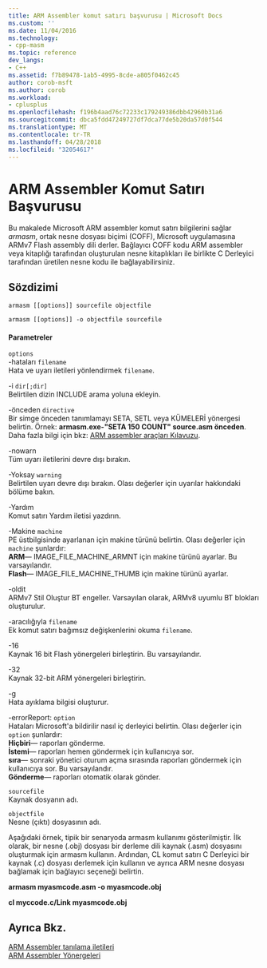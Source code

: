 ```yaml
---
title: ARM Assembler komut satırı başvurusu | Microsoft Docs
ms.custom: ''
ms.date: 11/04/2016
ms.technology:
- cpp-masm
ms.topic: reference
dev_langs:
- C++
ms.assetid: f7b89478-1ab5-4995-8cde-a805f0462c45
author: corob-msft
ms.author: corob
ms.workload:
- cplusplus
ms.openlocfilehash: f196b4aad76c72233c179249386dbb42960b31a6
ms.sourcegitcommit: dbca5fdd47249727df7dca77de5b20da57d0f544
ms.translationtype: MT
ms.contentlocale: tr-TR
ms.lasthandoff: 04/28/2018
ms.locfileid: "32054617"
---
```

# <a name="arm-assembler-command-line-reference"></a>ARM Assembler Komut Satırı Başvurusu
Bu makalede Microsoft ARM assembler komut satırı bilgilerini sağlar *armasm*, ortak nesne dosyası biçimi (COFF), Microsoft uygulamasına ARMv7 Flash assembly dili derler. Bağlayıcı COFF kodu ARM assembler veya kitaplığı tarafından oluşturulan nesne kitaplıkları ile birlikte C Derleyici tarafından üretilen nesne kodu ile bağlayabilirsiniz.  
  
## <a name="syntax"></a>Sözdizimi  
  
```  
armasm [[options]] sourcefile objectfile  
```  
  
```  
armasm [[options]] -o objectfile sourcefile  
```  
  
#### <a name="parameters"></a>Parametreler  
 `options`  
 -hataları `filename`  
 Hata ve uyarı iletileri yönlendirmek `filename`.  
  
 -i `dir[;dir]`  
 Belirtilen dizin INCLUDE arama yoluna ekleyin.  
  
 -önceden `directive`  
 Bir simge önceden tanımlamayı SETA, SETL veya KÜMELERİ yönergesi belirtin. Örnek: **armasm.exe-"SETA 150 COUNT" source.asm önceden**. Daha fazla bilgi için bkz: [ARM assembler araçları Kılavuzu](http://go.microsoft.com/fwlink/p/?linkid=246102).  
  
 -nowarn  
 Tüm uyarı iletilerini devre dışı bırakın.  
  
 -Yoksay `warning`  
 Belirtilen uyarı devre dışı bırakın. Olası değerler için uyarılar hakkındaki bölüme bakın.  
  
 -Yardım  
 Komut satırı Yardım iletisi yazdırın.  
  
 -Makine `machine`  
 PE üstbilgisinde ayarlanan için makine türünü belirtin.  Olası değerler için `machine` şunlardır:  
**ARM**— IMAGE_FILE_MACHINE_ARMNT için makine türünü ayarlar. Bu varsayılandır.   
**Flash**— IMAGE_FILE_MACHINE_THUMB için makine türünü ayarlar.  
  
 -oldit  
 ARMv7 Stil Oluştur BT engeller.  Varsayılan olarak, ARMv8 uyumlu BT blokları oluşturulur.  
  
 -aracılığıyla `filename`  
 Ek komut satırı bağımsız değişkenlerini okuma `filename`.  
  
 -16  
 Kaynak 16 bit Flash yönergeleri birleştirin.  Bu varsayılandır.  
  
 -32  
 Kaynak 32-bit ARM yönergeleri birleştirin.  
  
 -g  
 Hata ayıklama bilgisi oluşturur.  
  
 -errorReport: `option`  
 Hataları Microsoft'a bildirilir nasıl iç derleyici belirtin.  Olası değerler için `option` şunlardır:   
**Hiçbiri**— raporları gönderme.   
**İstemi**— raporları hemen göndermek için kullanıcıya sor.   
**sıra**— sonraki yönetici oturum açma sırasında raporları göndermek için kullanıcıya sor. Bu varsayılandır.   
**Gönderme**— raporları otomatik olarak gönder.  
  
 `sourcefile`  
 Kaynak dosyanın adı.  
  
 `objectfile`  
 Nesne (çıktı) dosyasının adı.  
  
 Aşağıdaki örnek, tipik bir senaryoda armasm kullanımı gösterilmiştir. İlk olarak, bir nesne (.obj) dosyası bir derleme dili kaynak (.asm) dosyasını oluşturmak için armasm kullanın. Ardından, CL komut satırı C Derleyici bir kaynak (.c) dosyası derlemek için kullanın ve ayrıca ARM nesne dosyası bağlamak için bağlayıcı seçeneği belirtin.  
  
 **armasm myasmcode.asm -o myasmcode.obj**  
  
 **cl myccode.c/Link myasmcode.obj**  
  
## <a name="see-also"></a>Ayrıca Bkz.  
 [ARM Assembler tanılama iletileri](../../assembler/arm/arm-assembler-diagnostic-messages.md)   
 [ARM Assembler Yönergeleri](../../assembler/arm/arm-assembler-directives.md)
